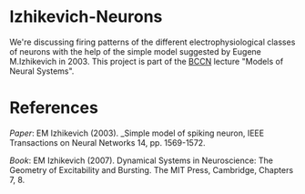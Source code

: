 # Izhikevich-Neurons
We're discussing firing patterns of the different electrophysiological classes of neurons with the help of the simple model suggested by Eugene M.Izhikevich in 2003. This project is part of the [BCCN](https://www.bccn-berlin.de/) lecture "Models of Neural Systems".

# References

_Paper_: EM Izhikevich (2003). _Simple model of spiking neuron, IEEE Transactions on Neural Networks 14, pp. 1569-1572.

_Book_: EM Izhikevich (2007). Dynamical Systems in Neuroscience: The Geometry of Excitability and Bursting. The MIT Press, Cambridge, Chapters 7, 8.
